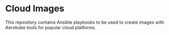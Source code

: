 # Cloud Images

This repository contains Ansible playbooks to be used to create images with Aerokube tools for popular cloud platforms.
